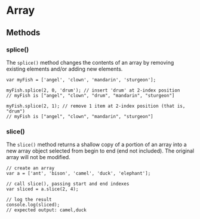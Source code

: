 # Array
## Methods
### splice()
The `splice()` method changes the contents of an array by removing existing elements and/or adding new elements.

```
var myFish = ['angel', 'clown', 'mandarin', 'sturgeon'];

myFish.splice(2, 0, 'drum'); // insert 'drum' at 2-index position
// myFish is ["angel", "clown", "drum", "mandarin", "sturgeon"]

myFish.splice(2, 1); // remove 1 item at 2-index position (that is, "drum")
// myFish is ["angel", "clown", "mandarin", "sturgeon"]
```

### slice()
The `slice()` method returns a shallow copy of a portion of an array into a new array object selected from begin to end (end not included). The original array will not be modified.

```
// create an array
var a = ['ant', 'bison', 'camel', 'duck', 'elephant'];

// call slice(), passing start and end indexes
var sliced = a.slice(2, 4);

// log the result
console.log(sliced);
// expected output: camel,duck
```


